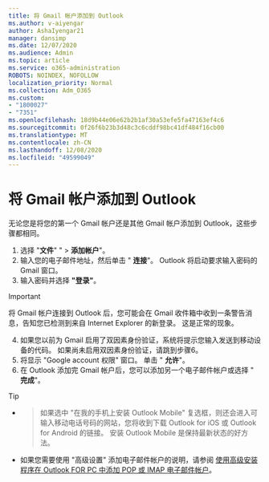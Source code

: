```yaml
---
title: 将 Gmail 帐户添加到 Outlook
ms.author: v-aiyengar
author: AshaIyengar21
manager: dansimp
ms.date: 12/07/2020
ms.audience: Admin
ms.topic: article
ms.service: o365-administration
ROBOTS: NOINDEX, NOFOLLOW
localization_priority: Normal
ms.collection: Adm_O365
ms.custom:
- "1800027"
- "7351"
ms.openlocfilehash: 18d9b44e06e62b2b1af30a53efe5fa47163ef4c6
ms.sourcegitcommit: 0f26f6b23b3d48c3c6cddf98bc41df484f16cb00
ms.translationtype: MT
ms.contentlocale: zh-CN
ms.lasthandoff: 12/08/2020
ms.locfileid: "49599049"
---
```

# <a name="add-a-gmail-account-to-outlook"></a>将 Gmail 帐户添加到 Outlook

无论您是将您的第一个 Gmail 帐户还是其他 Gmail 帐户添加到 Outlook，这些步骤都相同。

1. 选择 "**文件**" "  >  **添加帐户**"。
1. 输入您的电子邮件地址，然后单击 " **连接**"。 Outlook 将启动要求输入密码的 Gmail 窗口。 
1. 输入密码并选择 **"登录"**。
> [!IMPORTANT]
> 将 Gmail 帐户连接到 Outlook 后，您可能会在 Gmail 收件箱中收到一条警告消息，告知您已检测到来自 Internet Explorer 的新登录。 这是正常的现象。
4. 如果您以前为 Gmail 启用了双因素身份验证，系统将提示您输入发送到移动设备的代码。 如果尚未启用双因素身份验证，请跳到步骤6。
1. 将显示 "Google account 权限" 窗口。 单击 " **允许**"。
1. 在 Outlook 添加完 Gmail 帐户后，您可以添加另一个电子邮件帐户或选择 " **完成**"。
> [!TIP]
- > 如果选中 "在我的手机上安装 Outlook Mobile" 复选框，则还会进入可输入移动电话号码的网站，您将收到下载 Outlook for iOS 或 Outlook for Android 的链接。 安装 Outlook Mobile 是保持最新状态的好方法。
- 如果您需要使用 "高级设置" 添加电子邮件帐户的说明，请参阅 [使用高级安装程序在 Outlook FOR PC 中添加 POP 或 IMAP 电子邮件帐户](https://support.microsoft.com/office/change-or-update-email-account-settings-in-outlook-for-windows-560a9065-3c3a-4ec5-a24f-cdb9a8d622a2#bkmk_advanced)。
